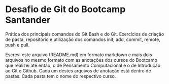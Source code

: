 # Desafio de Git do Bootcamp Santander
Prática dos principais comandos do Git Bash e do Git. Exercícios de criação de pasta, repositório e utilização dos comandos init, add, commit, remote, push e pull.

Escrevi este arquivo (README.md) em formato markdown e mais dois arquivos no mesmo formato com as anotações dos cursos do Bootcamp que realizei até então, o de Pensamento Computacional e o de Introdução ao Git e Github. Cada um destes arquivos de anotação está dentro de pastas. Cada pasta tem o nome do respectivo curso.

